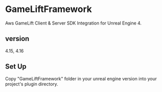 # GameLiftFramework

Aws GameLift Client & Server SDK Integration for Unreal Engine 4.

## version

4.15, 4.16

## Set Up

Copy "GameLiftFramework" folder in your unreal engine version into your project's plugin directory.